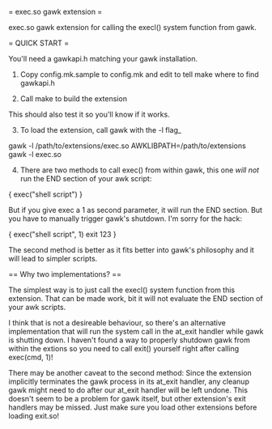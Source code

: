 
= exec.so gawk extension =

exec.so gawk extension for calling the execl() system function from gawk.


= QUICK START =

You'll need a gawkapi.h matching your gawk installation.

1. Copy config.mk.sample to config.mk and edit to tell make where to find gawkapi.h

2. Call make to build the extension

This should also test it so you'll know if it works.

3. To load the extension, call gawk with the -l flag_

gawk -l /path/to/extensions/exec.so
AWKLIBPATH=/path/to/extensions gawk -l exec.so

4. There are two methods to call exec() from within gawk, this one
_will not_ run the END section of your awk script:

{
  exec("shell script")
}

But if you give exec a 1 as second parameter, it will run the END
section. But you have to manually trigger gawk's shutdown. I'm sorry
for the hack:

{
  exec("shell script", 1)
  exit 123
}

The second method is better as it fits better into gawk's philosophy
and it will lead to simpler scripts.


== Why two implementations? ==

The simplest way is to just call the execl() system function from this
extension. That can be made work, bit it will not evaluate the END
section of your awk scripts.

I think that is not a desireable behaviour, so there's an alternative
implementation that will run the system call in the at_exit handler
while gawk is shutting down. I haven't found a way to properly
shutdown gawk from within the extions so you need to call exit()
yourself right after calling exec(cmd, 1)!

There may be another caveat to the second method: Since the extension
implicitly terminates the gawk process in its at_exit handler, any
cleanup gawk might need to do after our at_exit handler will be left
undone. This doesn't seem to be a problem for gawk itself, but other
extension's exit handlers may be missed. Just make sure you load other
extensions before loading exit.so!
